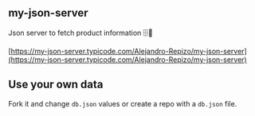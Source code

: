 
## my-json-server

Json server to fetch product information 🗄🚀

[https://my-json-server.typicode.com/Alejandro-Repizo/my-json-server](https://my-json-server.typicode.com/Alejandro-Repizo/my-json-server)

## Use your own data

Fork it and change `db.json` values or create a repo with a `db.json` file.
